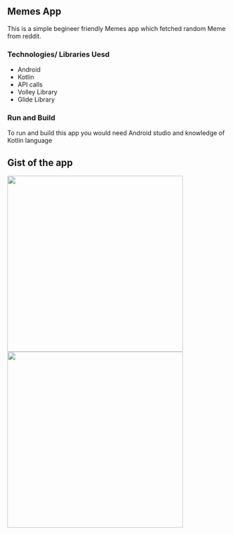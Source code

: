 ## Memes App
This is a simple begineer friendly Memes app which fetched random Meme from reddit.

### Technologies/ Libraries Uesd 
- Android
- Kotlin
- API calls
- Volley Library
- Glide Library

### Run and Build
To run and build this app you would need Android studio and knowledge of Kotlin language 

## Gist of the app
<img src="https://user-images.githubusercontent.com/87534228/138555100-87f9d490-929e-45cd-9b28-61d1b7cbd0b4.jpeg" width="400">     <img src="https://user-images.githubusercontent.com/87534228/138555130-69827931-83aa-4b5e-937d-a6f73fe3d4ba.jpeg" width="400">

